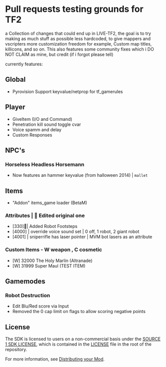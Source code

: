 # Pull requests testing grounds for TF2
a Collection of changes that could end up in LIVE-TF2, the goal is to try making as much stuff as possible less hardcoded, to give mappers and vscripters more customization freedom
for example, Custom map titles, killicons, and so on.
This also features some community fixes which i DO NOT CLAIM as mine, but credit (if i forgot please tell)

currently features:
## Global 
- Pyrovision Support keyvalue/netprop for tf_gamerules 
## Player
- GiveItem (I/O and Command)
- Penetration kill sound toggle cvar
- Voice spamm and delay
- Custom Responses
## NPC's
### Horseless Headless Horsemann
- Now features an hammer keyvalue (from halloween 2014) | ```mallet```
## Items
- "Addon" items_game loader (BetaM)
### Attributes | 🔧 Edited original one
- [330]🔧| Added Robot Footsteps
- [4000] | override voice sound set | 0 off, 1 robot, 2 giant robot
- [4001] | sniperrifle has laser pointer | MVM bot lasers as an attribute
### Custom Items - W weapon , C cosmetic
- [W] 32000 The Holy Marlin (Altranade)
- [W] 31999 Super Maul (TEST ITEM)
## Gamemodes
### Robot Destruction
- Edit Blu/Red score via Input
- Removed the 0 cap limit on flags to allow scoring negative points


## License

The SDK is licensed to users on a non-commercial basis under the [SOURCE 1 SDK LICENSE](LICENSE), which is contained in the [LICENSE](LICENSE) file in the root of the repository.

For more information, see [Distributing your Mod](#markdown-header-distributing-your-mod).
